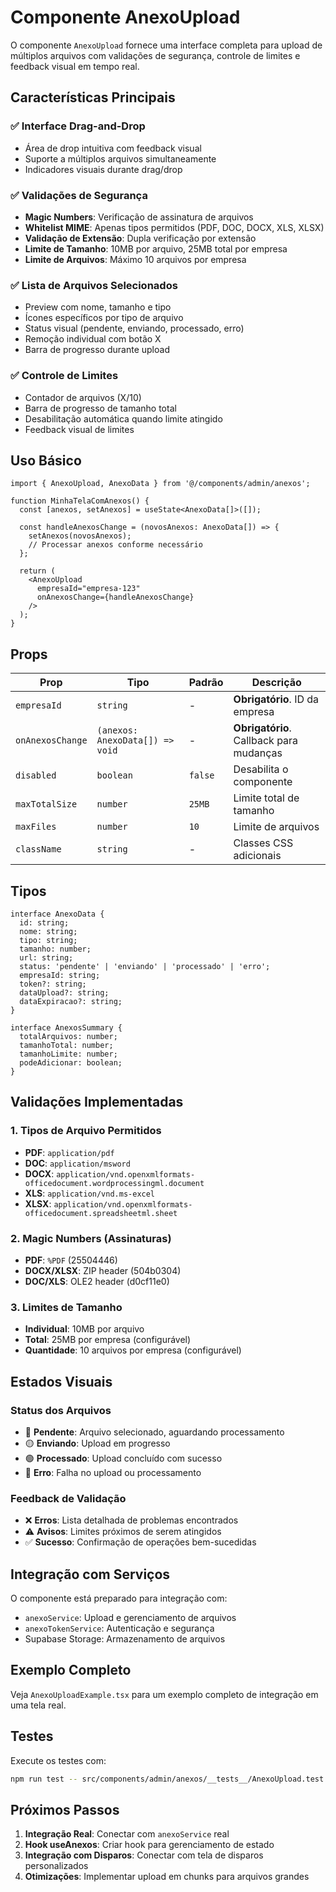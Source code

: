 # Componente AnexoUpload

O componente `AnexoUpload` fornece uma interface completa para upload de múltiplos arquivos com validações de segurança, controle de limites e feedback visual em tempo real.

## Características Principais

### ✅ Interface Drag-and-Drop
- Área de drop intuitiva com feedback visual
- Suporte a múltiplos arquivos simultaneamente
- Indicadores visuais durante drag/drop

### ✅ Validações de Segurança
- **Magic Numbers**: Verificação de assinatura de arquivos
- **Whitelist MIME**: Apenas tipos permitidos (PDF, DOC, DOCX, XLS, XLSX)
- **Validação de Extensão**: Dupla verificação por extensão
- **Limite de Tamanho**: 10MB por arquivo, 25MB total por empresa
- **Limite de Arquivos**: Máximo 10 arquivos por empresa

### ✅ Lista de Arquivos Selecionados
- Preview com nome, tamanho e tipo
- Ícones específicos por tipo de arquivo
- Status visual (pendente, enviando, processado, erro)
- Remoção individual com botão X
- Barra de progresso durante upload

### ✅ Controle de Limites
- Contador de arquivos (X/10)
- Barra de progresso de tamanho total
- Desabilitação automática quando limite atingido
- Feedback visual de limites

## Uso Básico

```tsx
import { AnexoUpload, AnexoData } from '@/components/admin/anexos';

function MinhaTelaComAnexos() {
  const [anexos, setAnexos] = useState<AnexoData[]>([]);

  const handleAnexosChange = (novosAnexos: AnexoData[]) => {
    setAnexos(novosAnexos);
    // Processar anexos conforme necessário
  };

  return (
    <AnexoUpload
      empresaId="empresa-123"
      onAnexosChange={handleAnexosChange}
    />
  );
}
```

## Props

| Prop | Tipo | Padrão | Descrição |
|------|------|--------|-----------|
| `empresaId` | `string` | - | **Obrigatório**. ID da empresa |
| `onAnexosChange` | `(anexos: AnexoData[]) => void` | - | **Obrigatório**. Callback para mudanças |
| `disabled` | `boolean` | `false` | Desabilita o componente |
| `maxTotalSize` | `number` | `25MB` | Limite total de tamanho |
| `maxFiles` | `number` | `10` | Limite de arquivos |
| `className` | `string` | - | Classes CSS adicionais |

## Tipos

```tsx
interface AnexoData {
  id: string;
  nome: string;
  tipo: string;
  tamanho: number;
  url: string;
  status: 'pendente' | 'enviando' | 'processado' | 'erro';
  empresaId: string;
  token?: string;
  dataUpload?: string;
  dataExpiracao?: string;
}

interface AnexosSummary {
  totalArquivos: number;
  tamanhoTotal: number;
  tamanhoLimite: number;
  podeAdicionar: boolean;
}
```

## Validações Implementadas

### 1. Tipos de Arquivo Permitidos
- **PDF**: `application/pdf`
- **DOC**: `application/msword`
- **DOCX**: `application/vnd.openxmlformats-officedocument.wordprocessingml.document`
- **XLS**: `application/vnd.ms-excel`
- **XLSX**: `application/vnd.openxmlformats-officedocument.spreadsheetml.sheet`

### 2. Magic Numbers (Assinaturas)
- **PDF**: `%PDF` (25504446)
- **DOCX/XLSX**: ZIP header (504b0304)
- **DOC/XLS**: OLE2 header (d0cf11e0)

### 3. Limites de Tamanho
- **Individual**: 10MB por arquivo
- **Total**: 25MB por empresa (configurável)
- **Quantidade**: 10 arquivos por empresa (configurável)

## Estados Visuais

### Status dos Arquivos
- 🔵 **Pendente**: Arquivo selecionado, aguardando processamento
- 🟡 **Enviando**: Upload em progresso
- 🟢 **Processado**: Upload concluído com sucesso
- 🔴 **Erro**: Falha no upload ou processamento

### Feedback de Validação
- ❌ **Erros**: Lista detalhada de problemas encontrados
- ⚠️ **Avisos**: Limites próximos de serem atingidos
- ✅ **Sucesso**: Confirmação de operações bem-sucedidas

## Integração com Serviços

O componente está preparado para integração com:
- `anexoService`: Upload e gerenciamento de arquivos
- `anexoTokenService`: Autenticação e segurança
- Supabase Storage: Armazenamento de arquivos

## Exemplo Completo

Veja `AnexoUploadExample.tsx` para um exemplo completo de integração em uma tela real.

## Testes

Execute os testes com:
```bash
npm run test -- src/components/admin/anexos/__tests__/AnexoUpload.test.tsx
```

## Próximos Passos

1. **Integração Real**: Conectar com `anexoService` real
2. **Hook useAnexos**: Criar hook para gerenciamento de estado
3. **Integração com Disparos**: Conectar com tela de disparos personalizados
4. **Otimizações**: Implementar upload em chunks para arquivos grandes